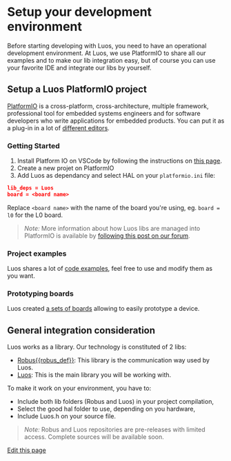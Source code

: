 # Setup your development environment
Before starting developing with Luos, you need to have an operational development environment.
At Luos, we use PlatformIO to share all our examples and to make our lib integration easy, but of course you can use your favorite IDE and integrate our libs by yourself.

## Setup a Luos PlatformIO project
<a href="https://platformio.org/" target="_blank">PlatformIO</a> is a cross-platform, cross-architecture, multiple framework, professional tool for embedded systems engineers and for software developers who write applications for embedded products. You can put it as a plug-in in a lot of <a href="https://docs.platformio.org/en/latest/integration/ide/index.html#desktop-ide" target="_blank">different editors</a>.

### Getting Started
 1. Install Platform IO on VSCode by following the instructions on <a href="https://platformio.org/platformio-ide" target="_blank">this page</a>.
 2. Create a new projet on PlatformIO
 3. Add Luos as dependancy and select HAL on your `platformio.ini` file:

```Json
lib_deps = Luos
board = <board name>
```
Replace `<board name>` with the name of the board you're using, eg. `board = l0` for the L0 board.

> *Note:* More information about how Luos libs are managed into PlatformIO is available by <a href="https://community.luos.io/t/how-to-link-luos-and-robus-to-platformio/244" target="\_blank">following this post on our forum</a>.

### Project examples
Luos shares a lot of <a href="https://github.com/Luos-io/Luos/tree/master/examples/" target="_blank">code examples</a>, feel free to use and modify them as you want.

### Prototyping boards
Luos created [a sets of boards](/pages/prototyping_boards/boards-list.md) allowing to easily prototype a device.

## General integration consideration

Luos works as a library. Our technology is constituted of 2 libs:

 - <a href="https://github.com/Luos-io/Robus" target="_blank"><span class="cust_tooltip">Robus<span class="cust_tooltiptext">{{robus_def}}</span></span></a>: This library is the communication way used by Luos.
 - <a href="https://github.com/Luos-io/Luos/tree/master/luos" target="_blank">Luos</a>: This is the main library you will be working with.

To make it work on your environment, you have to:

 - Include both lib folders (Robus and Luos) in your project compilation,
 - Select the good hal folder to use, depending on you hardware,
 - Include Luos.h on your source file.

> *Note:* Robus and Luos repositories are pre-releases with limited access. Complete sources will be available soon.

<div class="cust_edit_page"><a href="https://{{gh_path}}/pages/low/dev-env.md">Edit this page</a></div>

